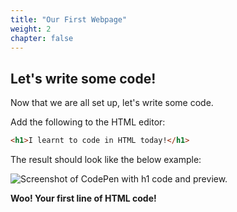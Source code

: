 ```yaml
---
title: "Our First Webpage"
weight: 2
chapter: false
---
```


## Let's write some code!

Now that we are all set up, let's write some code.

Add the following to the HTML editor:

```html
<h1>I learnt to code in HTML today!</h1>
```

The result should look like the below example:

![Screenshot of CodePen with h1 code and preview.](../../images/first-page.png)

**Woo! Your first line of HTML code!**

